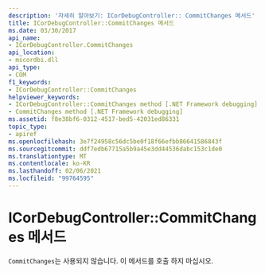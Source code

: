 ```yaml
---
description: '자세히 알아보기: ICorDebugController:: CommitChanges 메서드'
title: ICorDebugController::CommitChanges 메서드
ms.date: 03/30/2017
api_name:
- ICorDebugController.CommitChanges
api_location:
- mscordbi.dll
api_type:
- COM
f1_keywords:
- ICorDebugController::CommitChanges
helpviewer_keywords:
- ICorDebugController::CommitChanges method [.NET Framework debugging]
- CommitChanges method [.NET Framework debugging]
ms.assetid: f8e38bf6-0312-4517-bed5-42031ed86331
topic_type:
- apiref
ms.openlocfilehash: 3e7f24958c56dc5be0f18f66efbb86641586843f
ms.sourcegitcommit: ddf7edb67715a5b9a45e3dd44536dabc153c1de0
ms.translationtype: MT
ms.contentlocale: ko-KR
ms.lasthandoff: 02/06/2021
ms.locfileid: "99764595"
---
```

# <a name="icordebugcontrollercommitchanges-method"></a>ICorDebugController::CommitChanges 메서드

`CommitChanges`는 사용되지 않습니다. 이 메서드를 호출 하지 마십시오.
